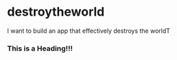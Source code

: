 # destroytheworld
I want to build an app that effectively destroys the worldT

### This is a Heading!!!

